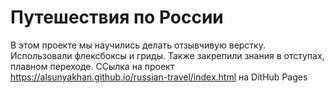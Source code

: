 Путешествия по России
==============
В этом проекте мы научились делать отзывчивую верстку. Использовали флексбоксы и гриды.
Также закрепили знания в отступах, плавном переходе.
ССылка на проект 
https://alsunyakhan.github.io/russian-travel/index.html
на DitHub Pages
